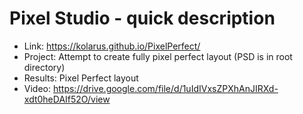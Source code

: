 # Pixel Studio - quick description

* Link: https://kolarus.github.io/PixelPerfect/
* Project: Attempt to create fully pixel perfect layout (PSD is in root directory)
* Results: Pixel Perfect layout
* Video: https://drive.google.com/file/d/1uIdIVxsZPXhAnJIRXd-xdt0heDAIf52O/view
